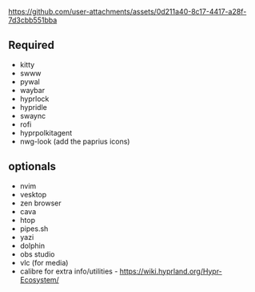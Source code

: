 https://github.com/user-attachments/assets/0d211a40-8c17-4417-a28f-7d3cbb551bba

## Required 
- kitty
- swww
- pywal
- waybar
- hyprlock
- hypridle
- swaync
- rofi
- hyprpolkitagent
- nwg-look (add the paprius icons)

## optionals
- nvim
- vesktop
- zen browser
- cava
- htop
- pipes.sh
- yazi
- dolphin
- obs studio
- vlc (for media)
- calibre
for extra info/utilities - https://wiki.hyprland.org/Hypr-Ecosystem/
